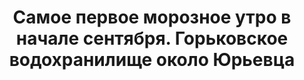 ---
title: 'Самое первое морозное утро в начале сентября. Горьковское водохранилище около Юрьевца'
location: ''

tags: [all]
category: paddling-2700km-along-the-volga-2010
---